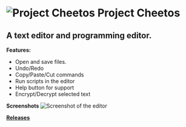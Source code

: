 # ![Project Cheetos](https://github.com/RiadZX/ProjectCheetos/blob/main/logo.png) Project Cheetos

## A text editor and programming editor.

**Features:**
  * Open and save files.
  * Undo/Redo 
  * Copy/Paste/Cut commands
  * Run scripts in the editor
  * Help button for support
  * Encrypt/Decrypt selected text

**Screenshots**
![Screenshot of the editor](https://github.com/RiadZX/ProjectCheetos/blob/main/screenshot.png "Screenshot 1")

[**Releases**](https://github.com/RiadZX/ProjectCheetos/releases)











































